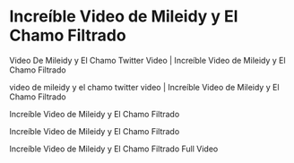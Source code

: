 <h1>Increíble Video de Mileidy y El Chamo Filtrado</h1>

Video De Mileidy y El Chamo Twitter Video | Increíble Video de Mileidy y El Chamo Filtrado

video de mileidy y el chamo twitter video | Increíble Video de Mileidy y El Chamo Filtrado

Increíble Video de Mileidy y El Chamo Filtrado

Increíble Video de Mileidy y El Chamo Filtrado

Increíble Video de Mileidy y El Chamo Filtrado Full Video

